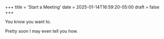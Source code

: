 +++
title = 'Start a Meeting'
date = 2025-01-14T16:59:20-05:00
draft = false
+++

You know you want to.

Pretty soon I may even tell you how.